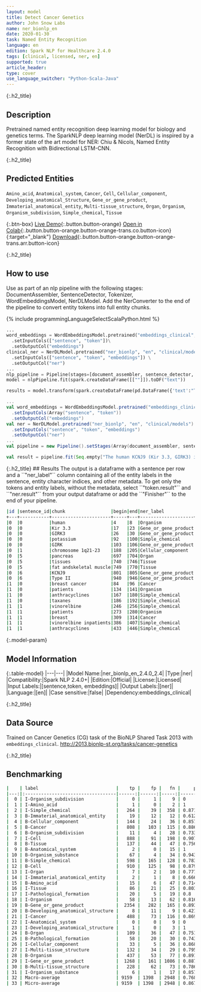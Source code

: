 ```yaml
---
layout: model
title: Detect Cancer Genetics
author: John Snow Labs
name: ner_bionlp_en
date: 2020-01-30
task: Named Entity Recognition
language: en
edition: Spark NLP for Healthcare 2.4.0
tags: [clinical, licensed, ner, en]
supported: true
article_header:
type: cover
use_language_switcher: "Python-Scala-Java"
---
```


{:.h2_title}
## Description

Pretrained named entity recognition deep learning model for biology and genetics terms. The SparkNLP deep learning model (NerDL) is inspired by a former state of the art model for NER: Chiu & Nicols, Named Entity Recognition with Bidirectional LSTM-CNN. 

{:.h2_title}
## Predicted Entities 
``Amino_acid``, ``Anatomical_system``, ``Cancer``, ``Cell``, ``Cellular_component``, ``Developing_anatomical_Structure``, ``Gene_or_gene_product``, ``Immaterial_anatomical_entity``, ``Multi-tissue_structure``, ``Organ``, ``Organism``, ``Organism_subdivision``, ``Simple_chemical``, ``Tissue``


{:.btn-box}
[Live Demo](https://demo.johnsnowlabs.com/healthcare/NER_TUMOR){:.button.button-orange}
[Open in Colab](https://githubtocolab.com/JohnSnowLabs/spark-nlp-workshop/blob/master/tutorials/Certification_Trainings/Healthcare/1.Clinical_Named_Entity_Recognition_Model.ipynb){:.button.button-orange.button-orange-trans.co.button-icon}{:target="_blank"}
[Download](https://s3.amazonaws.com/auxdata.johnsnowlabs.com/clinical/models/ner_bionlp_en_2.4.0_2.4_1580237286004.zip){:.button.button-orange.button-orange-trans.arr.button-icon}

{:.h2_title}
## How to use
Use as part of an nlp pipeline with the following stages: DocumentAssembler, SentenceDetector, Tokenizer, WordEmbeddingsModel, NerDLModel. Add the NerConverter to the end of the pipeline to convert entity tokens into full entity chunks.

<div class="tabs-box" markdown="1">

{% include programmingLanguageSelectScalaPython.html %}


```python
...
word_embeddings = WordEmbeddingsModel.pretrained("embeddings_clinical", "en", "clinical/models")\
  .setInputCols(["sentence", "token"])\
  .setOutputCol("embeddings")
clinical_ner = NerDLModel.pretrained("ner_bionlp", "en", "clinical/models") \
  .setInputCols(["sentence", "token", "embeddings"]) \
  .setOutputCol("ner")
...
nlp_pipeline = Pipeline(stages=[document_assembler, sentence_detector, tokenizer, word_embeddings, clinical_ner, ner_converter])
model = nlpPipeline.fit(spark.createDataFrame([[""]]).toDF("text"))

results = model.transform(spark.createDataFrame(pd.DataFrame({'text':"The human KCNJ9 (Kir 3.3, GIRK3) is a member of the G-protein-activated inwardly rectifying potassium (GIRK) channel family. Here we describe the genomicorganization of the KCNJ9 locus on chromosome 1q21-23 as a candidate gene forType II diabetes mellitus in the Pima Indian population. The gene spansapproximately 7.6 kb and contains one noncoding and two coding exons separated byapproximately 2.2 and approximately 2.6 kb introns, respectively. We identified14 single nucleotide polymorphisms (SNPs), including one that predicts aVal366Ala substitution, and an 8 base-pair (bp) insertion/deletion. Ourexpression studies revealed the presence of the transcript in various humantissues including pancreas, and two major insulin-responsive tissues: fat andskeletal muscle. The characterization of the KCNJ9 gene should facilitate furtherstudies on the function of the KCNJ9 protein and allow evaluation of thepotential role of the locus in Type II diabetes."})))

```

```scala
...
val word_embeddings = WordEmbeddingsModel.pretrained("embeddings_clinical", "en", "clinical/models")
  .setInputCols(Array("sentence", "token"))
  .setOutputCol("embeddings")
val ner = NerDLModel.pretrained("ner_bionlp", "en", "clinical/models")
  .setInputCols("sentence", "token", "embeddings")
  .setOutputCol("ner")
...
val pipeline = new Pipeline().setStages(Array(document_assembler, sentence_detector, tokenizer, word_embeddings, ner, ner_converter))

val result = pipeline.fit(Seq.empty["The human KCNJ9 (Kir 3.3, GIRK3) is a member of the G-protein-activated inwardly rectifying potassium (GIRK) channel family. Here we describe the genomicorganization of the KCNJ9 locus on chromosome 1q21-23 as a candidate gene forType II diabetes mellitus in the Pima Indian population. The gene spansapproximately 7.6 kb and contains one noncoding and two coding exons separated byapproximately 2.2 and approximately 2.6 kb introns, respectively. We identified14 single nucleotide polymorphisms (SNPs), including one that predicts aVal366Ala substitution, and an 8 base-pair (bp) insertion/deletion. Ourexpression studies revealed the presence of the transcript in various humantissues including pancreas, and two major insulin-responsive tissues: fat andskeletal muscle. The characterization of the KCNJ9 gene should facilitate furtherstudies on the function of the KCNJ9 protein and allow evaluation of thepotential role of the locus in Type II diabetes."].toDS.toDF("text")).transform(data)

```

</div>
{:.h2_title}
## Results
The output is a dataframe with a sentence per row and a ``"ner_label"`` column containing all of the entity labels in the sentence, entity character indices, and other metadata. To get only the tokens and entity labels, without the metadata, select ``"token.result"`` and ``"ner.result"`` from your output dataframe or add the ``"Finisher"`` to the end of your pipeline.

```bash
|id |sentence_id|chunk                 |begin|end|ner_label           |
+---+-----------+----------------------+-----+---+--------------------+
|0  |0          |human                 |4    |8  |Organism            |
|0  |0          |Kir 3.3               |17   |23 |Gene_or_gene_product|
|0  |0          |GIRK3                 |26   |30 |Gene_or_gene_product|
|0  |0          |potassium             |92   |100|Simple_chemical     |
|0  |0          |GIRK                  |103  |106|Gene_or_gene_product|
|0  |1          |chromosome 1q21-23    |188  |205|Cellular_component  |
|0  |5          |pancreas              |697  |704|Organ               |
|0  |5          |tissues               |740  |746|Tissue              |
|0  |5          |fat andskeletal muscle|749  |770|Tissue              |
|0  |6          |KCNJ9                 |801  |805|Gene_or_gene_product|
|0  |6          |Type II               |940  |946|Gene_or_gene_product|
|1  |0          |breast cancer         |84   |96 |Cancer              |
|1  |0          |patients              |134  |141|Organism            |
|1  |0          |anthracyclines        |167  |180|Simple_chemical     |
|1  |0          |taxanes               |186  |192|Simple_chemical     |
|1  |1          |vinorelbine           |246  |256|Simple_chemical     |
|1  |1          |patients              |273  |280|Organism            |
|1  |1          |breast                |309  |314|Cancer              |
|1  |1          |vinorelbine inpatients|386  |407|Simple_chemical     |
|1  |1          |anthracyclines        |433  |446|Simple_chemical     |
```

{:.model-param}
## Model Information

{:.table-model}
|---|---|
|Model Name:|ner_bionlp_en_2.4.0_2.4|
|Type:|ner|
|Compatibility:|Spark NLP 2.4.0+|
|Edition:|Official|
|License:|Licensed|
|Input Labels:|[sentence,token, embeddings]|
|Output Labels:|[ner]|
|Language:|[en]|
|Case sensitive:|false|
|Dependency:embeddings_clinical|

{:.h2_title}
## Data Source
Trained on Cancer Genetics (CG) task of the BioNLP Shared Task 2013 with ``embeddings_clinical``.
http://2013.bionlp-st.org/tasks/cancer-genetics

{:.h2_title}
## Benchmarking
```bash
|    | label                             |    tp |    fp |   fn |     prec |      rec |       f1 |
|---:|:----------------------------------|------:|------:|-----:|---------:|---------:|---------:|
|  0 | I-Organism_subdivision            |     0 |     1 |    9 | 0        | 0        | 0        |
|  1 | I-Amino_acid                      |     1 |     0 |    2 | 1        | 0.333333 | 0.5      |
|  2 | I-Simple_chemical                 |   264 |    39 |  358 | 0.871287 | 0.424437 | 0.570811 |
|  3 | B-Immaterial_anatomical_entity    |    19 |    12 |   12 | 0.612903 | 0.612903 | 0.612903 |
|  4 | B-Cellular_component              |   144 |    24 |   36 | 0.857143 | 0.8      | 0.827586 |
|  5 | B-Cancer                          |   808 |   103 |  115 | 0.886937 | 0.875406 | 0.881134 |
|  6 | B-Organism_subdivision            |    11 |     4 |   28 | 0.733333 | 0.282051 | 0.407407 |
|  7 | I-Cell                            |   888 |    91 |  198 | 0.907048 | 0.81768  | 0.860048 |
|  8 | B-Tissue                          |   137 |    44 |   47 | 0.756906 | 0.744565 | 0.750685 |
|  9 | B-Anatomical_system               |     2 |     0 |   15 | 1        | 0.117647 | 0.210526 |
| 10 | B-Organism_substance              |    67 |     4 |   34 | 0.943662 | 0.663366 | 0.77907  |
| 11 | B-Simple_chemical                 |   598 |   165 |  128 | 0.783748 | 0.823692 | 0.803224 |
| 12 | B-Cell                            |   910 |   125 |   98 | 0.879227 | 0.902778 | 0.890847 |
| 13 | I-Organ                           |     7 |     2 |   10 | 0.777778 | 0.411765 | 0.538462 |
| 14 | I-Immaterial_anatomical_entity    |     2 |     1 |    8 | 0.666667 | 0.2      | 0.307692 |
| 15 | B-Amino_acid                      |    15 |     6 |   47 | 0.714286 | 0.241935 | 0.361446 |
| 16 | I-Tissue                          |    86 |    21 |   25 | 0.803738 | 0.774775 | 0.788991 |
| 17 | I-Pathological_formation          |    20 |     5 |   19 | 0.8      | 0.512821 | 0.625    |
| 18 | I-Organism                        |    58 |    13 |   62 | 0.816901 | 0.483333 | 0.60733  |
| 19 | B-Gene_or_gene_product            |  2354 |   282 |  165 | 0.89302  | 0.934498 | 0.913288 |
| 20 | B-Developing_anatomical_structure |     8 |    11 |    9 | 0.421053 | 0.470588 | 0.444444 |
| 21 | I-Cancer                          |   488 |    73 |  116 | 0.869875 | 0.807947 | 0.837768 |
| 22 | I-Anatomical_system               |     0 |     0 |    9 | 0        | 0        | 0        |
| 23 | I-Developing_anatomical_structure |     1 |     0 |    3 | 1        | 0.25     | 0.4      |
| 24 | B-Organ                           |   109 |    36 |   47 | 0.751724 | 0.698718 | 0.724252 |
| 25 | B-Pathological_formation          |    58 |    20 |   30 | 0.74359  | 0.659091 | 0.698795 |
| 26 | I-Cellular_component              |    33 |     5 |   36 | 0.868421 | 0.478261 | 0.616822 |
| 27 | I-Multi-tissue_structure          |   132 |    34 |   29 | 0.795181 | 0.819876 | 0.807339 |
| 28 | B-Organism                        |   437 |    53 |   77 | 0.891837 | 0.850195 | 0.870518 |
| 29 | I-Gene_or_gene_product            |  1268 |   161 | 1086 | 0.887334 | 0.538658 | 0.670367 |
| 30 | B-Multi-tissue_structure          |   228 |    62 |   73 | 0.786207 | 0.757475 | 0.771574 |
| 31 | I-Organism_substance              |     6 |     1 |   17 | 0.857143 | 0.26087  | 0.4      |
| 32 | Macro-average                     | 9159  | 1398  | 2948 | 0.76803  | 0.548396 | 0.639891 |
| 33 | Micro-average                     | 9159  | 1398  | 2948 | 0.867576 | 0.756505 | 0.808242 |
```